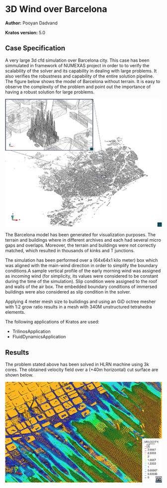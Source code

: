 # 3D Wind over Barcelona

**Author:** Pooyan Dadvand

**Kratos version:** 5.0

## Case Specification

A very large 3d cfd simulation over Barcelona city. This case has been simmulated in framework of NUMEXAS project in order to to verify the scalability of the solver and its capability in dealing with large problems. It also verifies the robustness and capability of the entire solution pipeline. The figure below shows the model of Barcelona without terrain. It is easy to observe the complexity of the problem and point out the importance of having a robust solution for large problems.

![Barcelona buildings layer given by 797k surfaces.](resources/BarcelonaAndZoomSagradaFamilia.png)

The Barcelona model has been generated for visualization purposes. The terrain and buildings where in different archives and each had several micro gaps and overlaps. Moreover, the terrain and buildings were not correctly matched, which resulted in thousands of kinks and T junctions. 

The simulation has been performed over a (64x64x1 kilo meter) box which was aligned with the main-wind direction in order to simplify the boundary conditions.A sample vertical profile of the early morning wind was assigned as incoming wind (for simplicity, its values were considered to be constant during the time of the simulation). Slip condition were assigned to the roof and walls of the air box. The embedded boundary conditions of immersed buildings were also considered as slip condition in the solver.

Applying 4 meter mesh size to builidings and using an GiD octree mesher with 1:2 grow ratio results in a mesh with 340M unstructured tetrahedra elements. 

The following applications of Kratos are used:
* TrilinosApplication
* FluidDynamicsApplication

## Results
The problem stated above has been solved in HLRN machine using 3k cores. The obtained velocity field over a (+40m horizontal) cut surface are shown below.

![The velocity vector in a horizontal plane 40 meter above sea level.](resources/BarcelonaVelocityVector.png)

